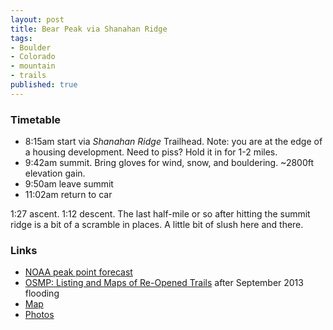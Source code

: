 ```yaml
---
layout: post
title: Bear Peak via Shanahan Ridge
tags:
- Boulder
- Colorado
- mountain
- trails
published: true
---
```

### Timetable ###
- 8:15am start via _Shanahan Ridge_ Trailhead. Note: you are at the edge of a housing development.
Need to piss? Hold it in for 1-2 miles.
- 9:42am summit. Bring gloves for wind, snow, and bouldering. ~2800ft elevation gain.
- 9:50am leave summit
- 11:02am return to car

1:27 ascent. 1:12 descent. The last half-mile or so after hitting the summit ridge is a bit of a scramble in places.
A little bit of slush here and there.

### Links ###
- [NOAA peak point forecast](http://forecast.weather.gov/MapClick.php?lat=39.9538&lon=-105.2979)
- [OSMP: Listing and Maps of Re-Opened Trails](https://bouldercolorado.gov/pages/osmp-trails9-21) after September 2013 flooding
- [Map](https://maps.google.com/maps?saddr=Shanahan+Ridge+Trailhead,+1915+Lehigh+Street,+Boulder,+CO+80305&daddr=Bear+Peak&hl=en&ll=39.964524,-105.276575&spn=0.020426,0.042272&sll=39.969655,-105.297647&sspn=0.010212,0.021136&geocode=FQHaYQIdjOC5-Sln_pAUGe1rhzHz1qVwE2MeNw%3BFda-YQIdu1K5-SldRebZlexrhzH3htMVpiF7bw&t=h&gl=us&dirflg=w&mra=ls&z=15)
- [Photos](https://www.dropbox.com/sc/736yik9gkap6tpg/fWjTsvlCry)
